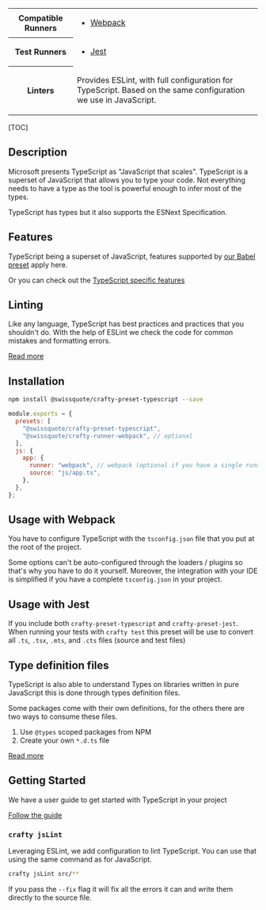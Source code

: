 <table>
<tr><th>Compatible Runners</th><td>

- [Webpack](05_Packages/02_crafty-runner-webpack.md)

</td></tr>
<tr><th>Test Runners</th><td>

- [Jest](05_Packages/05_crafty-preset-jest.md)

</td></tr>
<tr><th>Linters</th><td>

Provides ESLint, with full configuration for TypeScript. Based on the same configuration we use in JavaScript.

</td></tr>
</table>

[TOC]

## Description

Microsoft presents TypeScript as "JavaScript that scales".
TypeScript is a superset of JavaScript that allows you to type your code.
Not everything needs to have a type as the tool is powerful enough to infer most of the types.

TypeScript has types but it also supports the ESNext Specification.

## Features

TypeScript being a superset of JavaScript, features supported by [our Babel preset](../05_crafty-preset-babel/JavaScript_Features.md) apply here.

Or you can check out the [TypeScript specific features](TypeScript_Features.md)

## Linting

Like any language, TypeScript has best practices and practices that you shouldn't do.
With the help of ESLint we check the code for common mistakes and formatting errors.

[Read more](../05_crafty-preset-eslint/TypeScript_Linting.md)

## Installation

```bash
npm install @swissquote/crafty-preset-typescript --save
```

```javascript
module.exports = {
  presets: [
    "@swissquote/crafty-preset-typescript",
    "@swissquote/crafty-runner-webpack", // optional
  ],
  js: {
    app: {
      runner: "webpack", // webpack (optional if you have a single runner defined)
      source: "js/app.ts",
    },
  },
};
```

## Usage with Webpack

You have to configure TypeScript with the `tsconfig.json` file that you put at the root of the project.

Some options can't be auto-configured through the loaders / plugins so that's why you have to do it yourself.
Moreover, the integration with your IDE is simplified if you have a complete `tsconfig.json` in your project.

## Usage with Jest

If you include both `crafty-preset-typescript` and `crafty-preset-jest`.
When running your tests with `crafty test` this preset will be use to convert all `.ts`, `.tsx`, `.mts`, and `.cts` files (source and test files)

## Type definition files

TypeScript is also able to understand Types on libraries written in pure JavaScript this is done through types definition files.

Some packages come with their own definitions, for the others there are two ways to consume these files.

1.  Use `@types` scoped packages from NPM
1.  Create your own `*.d.ts` file

[Read more](TypeScript_Typings.md)

## Getting Started

We have a user guide to get started with TypeScript in your project

[Follow the guide](Getting_Started_with_TypeScript.md)

### `crafty jsLint`

Leveraging ESLint, we add configuration to lint TypeScript.
You can use that using the same command as for JavaScript.

```bash
crafty jsLint src/**
```

If you pass the `--fix` flag it will fix all the errors it can and write them
directly to the source file.
